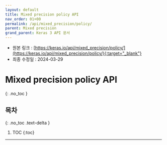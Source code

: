 ```yaml
---
layout: default
title: Mixed precision policy API
nav_order: 01+00
permalink: /api/mixed_precision/policy/
parent: Mixed precision
grand_parent: Keras 3 API 문서
---
```


* 원본 링크 : [https://keras.io/api/mixed_precision/policy/](https://keras.io/api/mixed_precision/policy/){:target="_blank"}
* 최종 수정일 : 2024-03-29

# Mixed precision policy API
{: .no_toc }

## 목차
{: .no_toc .text-delta }

1. TOC
{:toc}

---
